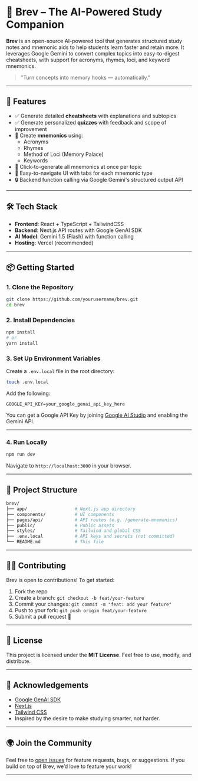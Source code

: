 # 🧠 Brev – The AI-Powered Study Companion

**Brev** is an open-source AI-powered tool that generates structured study notes and mnemonic aids to help students learn faster and retain more. It leverages Google Gemini to convert complex topics into easy-to-digest cheatsheets, with support for acronyms, rhymes, loci, and keyword mnemonics.

> "Turn concepts into memory hooks — automatically."

---

## 🚀 Features

- ✅ Generate detailed **cheatsheets** with explanations and subtopics
- ✅ Generate personalized **quizzes** with feedback and scope of improvement
- 🧠 Create **mnemonics** using:
  - Acronyms
  - Rhymes
  - Method of Loci (Memory Palace)
  - Keywords
- 🔄 Click-to-generate all mnemonics at once per topic
- 📘 Easy-to-navigate UI with tabs for each mnemonic type
- 🔒 Backend function calling via Google Gemini's structured output API

---

## 🛠 Tech Stack

- **Frontend**: React + TypeScript + TailwindCSS
- **Backend**: Next.js API routes with Google GenAI SDK
- **AI Model**: Gemini 1.5 (Flash) with function calling
- **Hosting**: Vercel (recommended)

---

## 📦 Getting Started

### 1. Clone the Repository

```bash
git clone https://github.com/yourusername/brev.git
cd brev
````

### 2. Install Dependencies

```bash
npm install
# or
yarn install
```

### 3. Set Up Environment Variables

Create a `.env.local` file in the root directory:

```bash
touch .env.local
```

Add the following:

```env
GOOGLE_API_KEY=your_google_genai_api_key_here
```

You can get a Google API Key by joining [Google AI Studio](https://makersuite.google.com/) and enabling the Gemini API.

---

### 4. Run Locally

```bash
npm run dev
```

Navigate to `http://localhost:3000` in your browser.

---

## 📁 Project Structure

```bash
brev/
├── app/                  # Next.js app directory
├── components/           # UI components
├── pages/api/            # API routes (e.g. /generate-mnemonics)
├── public/               # Public assets
├── styles/               # Tailwind and global CSS
├── .env.local            # API keys and secrets (not committed)
└── README.md             # This file
```
---

## 🧑‍💻 Contributing

Brev is open to contributions! To get started:

1. Fork the repo
2. Create a branch: `git checkout -b feat/your-feature`
3. Commit your changes: `git commit -m "feat: add your feature"`
4. Push to your fork: `git push origin feat/your-feature`
5. Submit a pull request 🚀

---

## 📝 License

This project is licensed under the **MIT License**. Feel free to use, modify, and distribute.

---

## 🙌 Acknowledgements

* [Google GenAI SDK](https://www.npmjs.com/package/@google/genai)
* [Next.js](https://nextjs.org/)
* [Tailwind CSS](https://tailwindcss.com/)
* Inspired by the desire to make studying smarter, not harder.

---

## 🌍 Join the Community

Feel free to [open issues](https://github.com/Adwaitsharadmore/Brev/issues) for feature requests, bugs, or suggestions. If you build on top of Brev, we’d love to feature your work!

---
